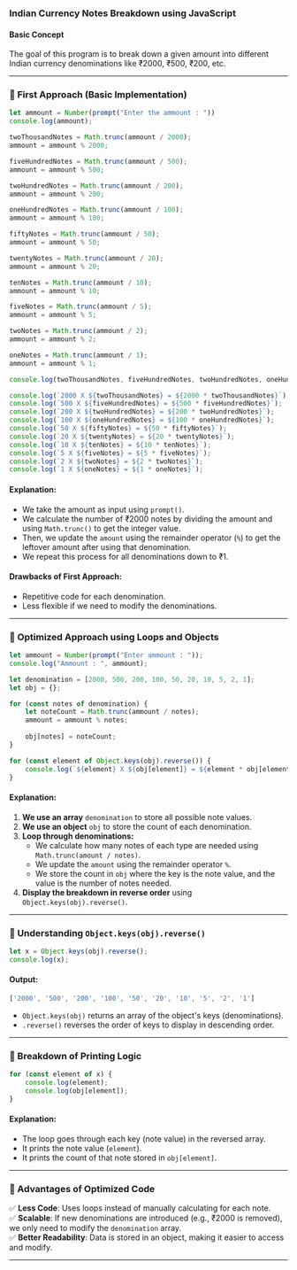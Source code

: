 ### **Indian Currency Notes Breakdown using JavaScript**

#### **Basic Concept**
The goal of this program is to break down a given amount into different Indian currency denominations like ₹2000, ₹500, ₹200, etc.

---

### **📌 First Approach (Basic Implementation)**
```js
let ammount = Number(prompt("Enter the ammount : "))
console.log(ammount);

twoThousandNotes = Math.trunc(ammount / 2000);
ammount = ammount % 2000;

fiveHundredNotes = Math.trunc(ammount / 500);
ammount = ammount % 500;

twoHundredNotes = Math.trunc(ammount / 200);
ammount = ammount % 200;

oneHundredNotes = Math.trunc(ammount / 100);
ammount = ammount % 100;

fiftyNotes = Math.trunc(ammount / 50);
ammount = ammount % 50;

twentyNotes = Math.trunc(ammount / 20);
ammount = ammount % 20;

tenNotes = Math.trunc(ammount / 10);
ammount = ammount % 10;

fiveNotes = Math.trunc(ammount / 5);
ammount = ammount % 5;

twoNotes = Math.trunc(ammount / 2);
ammount = ammount % 2;

oneNotes = Math.trunc(ammount / 1);
ammount = ammount % 1;

console.log(twoThousandNotes, fiveHundredNotes, twoHundredNotes, oneHundredNotes, fiftyNotes, twentyNotes, tenNotes, fiveNotes, twoNotes, oneNotes);

console.log(`2000 X ${twoThousandNotes} = ${2000 * twoThousandNotes}`);
console.log(`500 X ${fiveHundredNotes} = ${500 * fiveHundredNotes}`);
console.log(`200 X ${twoHundredNotes} = ${200 * twoHundredNotes}`);
console.log(`100 X ${oneHundredNotes} = ${100 * oneHundredNotes}`);
console.log(`50 X ${fiftyNotes} = ${50 * fiftyNotes}`);
console.log(`20 X ${twentyNotes} = ${20 * twentyNotes}`);
console.log(`10 X ${tenNotes} = ${10 * tenNotes}`);
console.log(`5 X ${fiveNotes} = ${5 * fiveNotes}`);
console.log(`2 X ${twoNotes} = ${2 * twoNotes}`);
console.log(`1 X ${oneNotes} = ${1 * oneNotes}`);
```

#### **Explanation:**
- We take the amount as input using `prompt()`.
- We calculate the number of ₹2000 notes by dividing the amount and using `Math.trunc()` to get the integer value.
- Then, we update the `amount` using the remainder operator (`%`) to get the leftover amount after using that denomination.
- We repeat this process for all denominations down to ₹1.

#### **Drawbacks of First Approach:**
- Repetitive code for each denomination.
- Less flexible if we need to modify the denominations.

---

### **📌 Optimized Approach using Loops and Objects**
```js
let ammount = Number(prompt("Enter ammount : "));
console.log("Ammount : ", ammount);

let denomination = [2000, 500, 200, 100, 50, 20, 10, 5, 2, 1];
let obj = {};

for (const notes of denomination) {
    let noteCount = Math.trunc(ammount / notes);
    ammount = ammount % notes;
    
    obj[notes] = noteCount;
}

for (const element of Object.keys(obj).reverse()) {
    console.log(`${element} X ${obj[element]} = ${element * obj[element]}`);
}
```

#### **Explanation:**
1. **We use an array** `denomination` to store all possible note values.
2. **We use an object** `obj` to store the count of each denomination.
3. **Loop through denominations:**  
   - We calculate how many notes of each type are needed using `Math.trunc(amount / notes)`.
   - We update the `amount` using the remainder operator `%`.
   - We store the count in `obj` where the key is the note value, and the value is the number of notes needed.
4. **Display the breakdown in reverse order** using `Object.keys(obj).reverse()`.

---

### **📌 Understanding `Object.keys(obj).reverse()`**
```js
let x = Object.keys(obj).reverse();
console.log(x);
```
#### **Output:**
```js
['2000', '500', '200', '100', '50', '20', '10', '5', '2', '1']
```
- `Object.keys(obj)` returns an array of the object's keys (denominations).
- `.reverse()` reverses the order of keys to display in descending order.

---

### **📌 Breakdown of Printing Logic**
```js
for (const element of x) {
    console.log(element);
    console.log(obj[element]);
}
```
#### **Explanation:**
- The loop goes through each key (note value) in the reversed array.
- It prints the note value (`element`).
- It prints the count of that note stored in `obj[element]`.

---

### **📌 Advantages of Optimized Code**
✅ **Less Code**: Uses loops instead of manually calculating for each note.  
✅ **Scalable**: If new denominations are introduced (e.g., ₹2000 is removed), we only need to modify the `denomination` array.  
✅ **Better Readability**: Data is stored in an object, making it easier to access and modify.  

---
